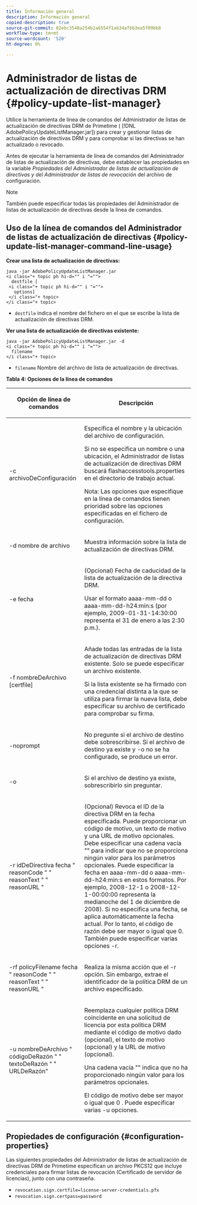 ```yaml
---
title: Información general
description: Información general
copied-description: true
source-git-commit: 02ebc3548a254b2a6554f1ab34afbb3ea5f09bb8
workflow-type: tm+mt
source-wordcount: '520'
ht-degree: 0%

---
```


# Administrador de listas de actualización de directivas DRM {#policy-update-list-manager}

Utilice la herramienta de línea de comandos del Administrador de listas de actualización de directivas DRM de Primetime ( [!DNL AdobePolicyUpdateListManager.jar]) para crear y gestionar listas de actualización de directivas DRM y para comprobar si las directivas se han actualizado o revocado.

Antes de ejecutar la herramienta de línea de comandos del Administrador de listas de actualización de directivas, debe establecer las propiedades en la variable *Propiedades del Administrador de listas de actualización de directivas y del Administrador de listas de revocación* del archivo de configuración.

>[!NOTE]
>
>También puede especificar todas las propiedades del Administrador de listas de actualización de directivas desde la línea de comandos.

## Uso de la línea de comandos del Administrador de listas de actualización de directivas {#policy-update-list-manager-command-line-usage}

**Crear una lista de actualización de directivas:**

```
java -jar AdobePolicyUpdateListManager.jar  
<i class="+ topic ph hi-d="" i "="">
  destfile [ 
 <i class="+ topic ph hi-d="" i "="">
   options]  
 </i class="+ topic> 
</i class="+ topic>
```

* `destfile` indica el nombre del fichero en el que se escribe la lista de actualización de directivas DRM.

**Ver una lista de actualización de directivas existente:**

```
java -jar AdobePolicyUpdateListManager.jar -d  
<i class="+ topic ph hi-d="" i "="">
  filename 
</i class="+ topic>
```

* `filename` Nombre del archivo de lista de actualización de directivas.

**Tabla 4: Opciones de la línea de comandos**

<table frame="all" colsep="1" rowsep="1" class="+ topic/table adobe-d/table " id="table_ghb_jqy_n4">  
 <thead class="- topic/thead "> 
  <tr rowsep="1" class="- topic/row "> 
   <th colname="1" class="- topic/entry entry"> <p class="- topic/p ">Opción de línea de comandos </p> </th> 
   <th colname="2" class="- topic/entry entry"> <p class="- topic/p ">Descripción </p> </th> 
  </tr> 
 </thead>
 <tbody class="- topic/tbody "> 
  <tr rowsep="1" class="- topic/row "> 
   <td colname="1" class="- topic/entry "> <span class="+ topic/ph pr-d/codeph codeph"> -c archivoDeConfiguración </span> </td> 
   <td colname="2" class="- topic/entry "> <p class="- topic/p ">Especifica el nombre y la ubicación del archivo de configuración. </p> <p class="- topic/p ">Si no se especifica un nombre o una ubicación, el Administrador de listas de actualización de directivas DRM buscará <span class="filepath"> flashaccesstools.properties </span> en el directorio de trabajo actual. </p> <p>Nota: Las opciones que especifique en la línea de comandos tienen prioridad sobre las opciones especificadas en el fichero de configuración. </p> </td> 
  </tr> 
  <tr rowsep="1" class="- topic/row "> 
   <td colname="1" class="- topic/entry "> <p class="- topic/p "> <span class="+ topic/ph pr-d/codeph codeph"> -d nombre de archivo </span> </p> </td> 
   <td colname="2" class="- topic/entry "> <p class="- topic/p ">Muestra información sobre la lista de actualización de directivas DRM. </p> </td> 
  </tr> 
  <tr rowsep="1" class="- topic/row "> 
   <td colname="1" class="- topic/entry "> <span class="+ topic/ph pr-d/codeph codeph"> -e fecha </span> </td> 
   <td colname="2" class="- topic/entry "> <p>(Opcional) Fecha de caducidad de la lista de actualización de la directiva DRM. </p> <p>Usar el formato <span class="+ topic/ph pr-d/codeph codeph"> aaaa-mm-dd </span> o <span class="+ topic/ph pr-d/codeph codeph"> aaaa-mm-dd-h24:min:s </span> (por ejemplo, 2009-01-31-14:30:00 representa el 31 de enero a las 2:30 p.m.). </p> </td> 
  </tr> 
  <tr rowsep="1" class="- topic/row "> 
   <td colname="1" class="- topic/entry "> <span class="+ topic/ph pr-d/codeph codeph"> -f nombreDeArchivo [certfile] </span> </td> 
   <td colname="2" class="- topic/entry "> <p class="- topic/p ">Añade todas las entradas de la lista de actualización de directivas DRM existente. Solo se puede especificar un archivo existente. </p> <p class="- topic/p ">Si la lista existente se ha firmado con una credencial distinta a la que se utiliza para firmar la nueva lista, debe especificar su archivo de certificado para comprobar su firma. </p> </td> 
  </tr> 
  <tr rowsep="1" class="- topic/row "> 
   <td colname="1" class="- topic/entry "> <span class="+ topic/ph pr-d/codeph codeph"> -noprompt </span> </td> 
   <td colname="2" class="- topic/entry "> <p class="- topic/p ">No pregunte si el archivo de destino debe sobrescribirse. Si el archivo de destino ya existe y <span class="codeph"> -o </span> no se ha configurado, se produce un error. </p> </td> 
  </tr> 
  <tr rowsep="1" class="- topic/row "> 
   <td colname="1" class="- topic/entry "> <span class="codeph"> -o </span> </td> 
   <td colname="2" class="- topic/entry "> <p class="- topic/p ">Si el archivo de destino ya existe, sobrescribirlo sin preguntar. </p> </td> 
  </tr> 
  <tr rowsep="1" class="- topic/row "> 
   <td colname="1" class="- topic/entry "> <span class="+ topic/ph pr-d/codeph codeph"> -r idDeDirectiva </span> <span class="+ topic/ph pr-d/codeph codeph"> fecha </span> " <span class="+ topic/ph pr-d/codeph codeph"> reasonCode </span>" " <span class="+ topic/ph pr-d/codeph codeph"> reasonText </span>" " <span class="+ topic/ph pr-d/codeph codeph"> reasonURL </span>" </td> 
   <td colname="2" class="- topic/entry "> <p class="- topic/p ">(Opcional) Revoca el ID de la directiva DRM en la fecha especificada. Puede proporcionar un código de motivo, un texto de motivo y una URL de motivo opcionales. Debe especificar una cadena vacía "" para indicar que no se proporciona ningún valor para los parámetros opcionales. Puede especificar la fecha en <span class="+ topic/ph pr-d/codeph codeph"> aaaa-mm-dd </span> o <span class="+ topic/ph pr-d/codeph codeph"> aaaa-mm-dd-h24:min:s </span> en estos formatos. Por ejemplo, 2008-12-1 o 2008-12-1-00:00:00 representa la medianoche del 1 de diciembre de 2008). Si no especifica una fecha, se aplica automáticamente la fecha actual. Por lo tanto, el código de razón debe ser mayor o igual que 0. También puede especificar varias opciones -r. </p> </td> 
  </tr> 
  <tr rowsep="1" class="- topic/row "> 
   <td colname="1" class="- topic/entry "> <p class="- topic/p ">-rf <span class="+ topic/ph pr-d/codeph codeph"> policyFilename </span> <span class="+ topic/ph pr-d/codeph codeph"> fecha </span> " <span class="+ topic/ph pr-d/codeph codeph"> reasonCode </span>" " <span class="+ topic/ph pr-d/codeph codeph"> reasonText </span>" " <span class="+ topic/ph pr-d/codeph codeph"> reasonURL </span>" </p> </td> 
   <td colname="2" class="- topic/entry "> <p class="- topic/p ">Realiza la misma acción que el <span class="codeph"> -r </span> opción. Sin embargo, extrae el identificador de la política DRM de un archivo especificado. </p> </td> 
  </tr> 
  <tr rowsep="0" class="- topic/row "> 
   <td colname="1" class="- topic/entry "> <span class="codeph"> -u nombreDeArchivo " códigoDeRazón " " textoDeRazón " " URLDeRazón" </span> </td> 
   <td colname="2" class="- topic/entry "> <p>Reemplaza cualquier política DRM coincidente en una solicitud de licencia por esta política DRM mediante el código de motivo dado (opcional), el texto de motivo (opcional) y la URL de motivo (opcional). </p> <p>Una cadena vacía "" indica que no ha proporcionado ningún valor para los parámetros opcionales. </p> <p>El código de motivo debe ser mayor o igual que <span class="codeph"> 0 </span>. Puede especificar varias <span class="codeph"> -u </span> opciones. </p> </td> 
  </tr> 
 </tbody> 
</table>

## Propiedades de configuración {#configuration-properties}

Las siguientes propiedades del Administrador de listas de actualización de directivas DRM de Primetime especifican un archivo PKCS12 que incluye credenciales para firmar listas de revocación (Certificado de servidor de licencias), junto con una contraseña.

* `revocation.sign.certfile=license-server-credentials.pfx`
* `revocation.sign.certpass=password`
